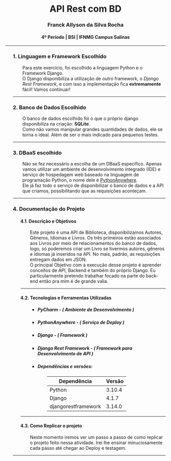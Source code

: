 <div align="center" id="cabecalho">
    <h1>API Rest com BD</h1>
    <h3>Franck Allyson da Silva Rocha </h3>
    <h4>4º Período | BSI | IFNMG Campus Salinas</h4>
</div>

<hr>

<ul style="list-style: none;">
    <li>
        <h3>1. Linguagem e Framework Escolhido</h3>
        <div style="padding-left: 30px;">
            Para este exercício, foi escolhido a linguagem Python e o Framework Django.<br> O Django disponibiliza a utilização de outro framework, o <i>Django Rest Framework</i>, e com isso a implementação fica <b>extremamente</b> fácil! Vamos continuar!
        </div>
    </li>
    <hr>
    <li>
        <h3>2. Banco de Dados Escolhido</h3>
        <div style="padding-left: 30px;">
            O banco de dados escolhido foi o que o próprio django disponibiliza na criação: <b>SQLite</b>. <br>
            Como não vamos manipular grandes quantidades de dados, ele se torna o ideal. Além de ser o mais indicado para pequenos testes.
        </div>
    </li>
    <hr>
    <li>
        <h3>3. DBaaS escolhido</h3>
        <div style="padding-left: 30px;">
            Não se fez necessário a escolha de um DBaaS específico. Apenas vamos utilizar um ambiente de desenvolvimento integrado (IDE) e serviço de hospedagem web baseado na linguagem de programação Python, o nome dele é <a href="https://www.bing.com/ck/a?!&&p=3ab8966ee8547ad5JmltdHM9MTY3OTQ0MzIwMCZpZ3VpZD0zYjAzYzMwNC01MzA3LTYxNTctMzEzYi1kMTYxNTI5MTYwM2YmaW5zaWQ9NTE5OA&ptn=3&hsh=3&fclid=3b03c304-5307-6157-313b-d1615291603f&psq=python+anywhere+%c3%a9+um+dbaas%3f&u=a1aHR0cHM6Ly93d3cucHl0aG9uYW55d2hlcmUuY29tLw&ntb=1">PythonAnywhere</a>. <br>
            Ele já faz todo o serviço de disponibilizar o banco de dados e a API que criamos, possibilitando que as requisições aconteçam.
        </div>
    </li>
    <hr>
    <li>
        <h3>4. Documentação do Projeto</h3>
        <ul style="list-style:none;">
            <li>
                <h4>4.1. Descrição e Objetivos</h4>
                <div style="padding-left: 30px;">
                    Este projeto é uma API de Biblioteca, disponibilizamos Autores, Gêneros, Idiomas e Livros. Os três primeiros estão associados aos Livros por meio de relacionamentos do banco de dados, logo, só poderemos criar um Livro se tivermos autores, gêneros e idiomas já inseridos na API. No mais, padrão, as requisições entregam dados em JSON. <br>
                    O principal Objetivo com a execução desse projeto é aprender conceitos de API, Backend e também do próprio Django. Eu particularmente pretendo trabalhar  focado na parte do back-end então pra mim é de grande valia. 
                </div>
            </li>
            <hr>
            <li>
                <h4>4.2. Tecnologias e Ferramentas Utilizadas</h4>
                <div style="padding-left: 30px;">
                    <ul>
                        <li>  
                            <h5>PyCharm - ( Ambiente de Desenvolvimento )</h5>
                        </li>
                        <li>  
                            <h5>PythonAnywhere - ( Serviço de Deploy )</h5>
                        </li>
                        <li>  
                            <h5>Django - ( Framework )</h5>
                        </li>
                        <li>  
                            <h5>Django Rest Framework - ( Framework para Desenvolvimento de API )</h5>
                        </li>
                        <li>  
                            <h5>Dependências e versões: </h5>
                            <div style="padding-left: 30px;">
                                <table>
                                <thead>
                                    <tr>
                                        <th>Dependência</th>
                                        <th>Versão</th>
                                    </tr>
                                </thead>
                                <tbody>
                                    <tr>
                                        <td>
                                            Python
                                        </td>
                                        <td>
                                            3.10.4
                                        </td>
                                    </tr>
                                    <tr>
                                        <td>
                                            Django
                                        </td>
                                        <td>
                                            4.1.7
                                        </td>
                                    </tr>
                                    <tr>
                                        <td>
                                            djangorestframework
                                        </td>
                                        <td>
                                            3.14.0
                                        </td>
                                    </tr>
                                </tbody>
                                </table>
                            </div>
                        </li>
                    </ul>
                </div>
            </li>
            <hr>
            <li>
                <h4>4.3. Como Replicar o projeto</h4>
                <div style="padding-left: 30px;">
                    Neste momento iremos ver um passo a passo de como replicar o projeto feito nessa atividade. Irei lhe ensinar minuciosamente cada passo até chegar ao Deploy e testagem. 
                </div>
            </li>
        </ul>
    </li>
    <hr>
</ul>
